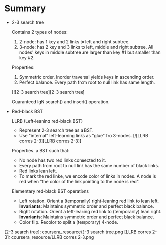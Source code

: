 # Summary

* 2-3 search tree

  Contains 2 types of nodes:
    1. 2-node: has 1 key and 2 links to left and right subtree.
    2. 3-node: has 2 key and 3 links to left, middle and right subtree. All nodes' keys in middle subtree are larger than key #1 but smaller than key #2.
  
  Properties:
    1. Symmetric order. Inorder traversal yields keys in ascending order.
    2. Perfect balance. Every path from root to null link has same length. 
  
  [![2-3 search tree][2-3 search tree]

  Guaranteed lgN search() and insert() operation.

* Red-black BST

  LLRB (Left-leaning red-black BST)
    - Represent 2-3 search tree as a BST.
    - Use "internal" left-learning links as "glue" fro 3-nodes.
    [![LLRB corres 2-3][LLRB corres 2-3]]

  Properties. a BST such that:
    - No node has two red links connected to it.
    - Every path from root to null link has the same number of black links.
    - Red links lean left.
    - To mark the red linke, we encode color of links in nodes. A node is red when "the color of the link pointing to the node is red".

  Elementary red-black BST operations
    - Left rotation. Orient a (temporarily) right-leaning red link to lean left. __Invariants__: Maintains symmetric order and perfect black balance.
    - Right rotation. Orient a left-leaning red link to (temporarily) lean right. __Invariants__: Maintains symmetric order and perfect black balance.
    - Color flip. Recolor to split a (temporary) 4-node.



[2-3 search tree]: coursera_resource/2-3 search tree.png
[LLRB corres 2-3]: coursera_resource/LLRB corres 2-3.png